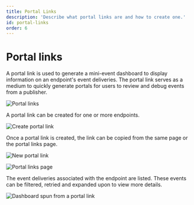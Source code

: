 ```yaml
---
title: Portal Links
description: 'Describe what portal links are and how to create one.'
id: portal-links
order: 6
---
```


# Portal links

A portal link is used to generate a mini-event dashboard to display information on an endpoint's event deliveries. The portal link serves as a medium to quickly generate portals for users to review and debug events from a publisher.

![Portal links](/docs-assets/portal-link.png)

A portal link can be created for one or more endpoints.

![Create portal link](/docs-assets/create-portal-link.png)

Once a portal link is created, the link can be copied from the same page or the portal links page.

![New portal link](/docs-assets/new-portal-link.png)

![Portal links page](/docs-assets/portal-links.png)

The event deliveries associated with the endpoint are listed. These events can be filtered, retried and expanded upon to view more details.

![Dashboard spun from a portal link](/docs-assets/portal-event-deliveries.png)